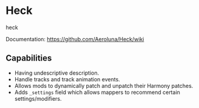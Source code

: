 # Heck
heck

Documentation: https://github.com/Aeroluna/Heck/wiki

## Capabilities
- Having undescriptive description.
- Handle tracks and track animation events.
- Allows mods to dynamically patch and unpatch their Harmony patches.
- Adds `_settings` field which allows mappers to recommend certain settings/modifiers.